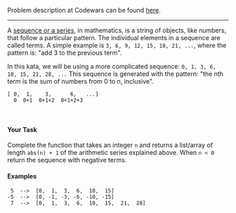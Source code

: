 Problem description at Codewars can be found
[here](https://www.codewars.com/kata/5436f26c4e3d6c40e5000282/train/python).

-------------

A [sequence or a series](http://world.mathigon.org/Sequences), in mathematics, is a string of
objects, like numbers, that follow a particular pattern. The individual elements in a sequence are
called terms. A simple example is `3, 6, 9, 12, 15, 18, 21, ...`, where the pattern is: "add 3 to
the previous term".
<br>

In this kata, we will be using a more complicated sequence: `0, 1, 3, 6, 10, 15, 21, 28, ...` This
sequence is generated with the pattern: "the nth term is the sum of numbers from 0 to n, inclusive".
```
[ 0,  1,    3,      6,   ...]
  0  0+1  0+1+2  0+1+2+3
```
<br>

#### Your Task
Complete the function that takes an integer `n` and returns a list/array of length `abs(n) + 1` of
the arithmetic series explained above. When `n < 0` return the sequence with negative terms.
<br>

#### Examples
```
 5  -->  [0,  1,  3,  6,  10,  15]
-5  -->  [0, -1, -3, -6, -10, -15]
 7  -->  [0,  1,  3,  6,  10,  15,  21,  28]
```
